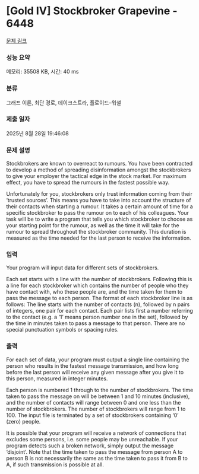 # [Gold IV] Stockbroker Grapevine - 6448 

[문제 링크](https://www.acmicpc.net/problem/6448) 

### 성능 요약

메모리: 35508 KB, 시간: 40 ms

### 분류

그래프 이론, 최단 경로, 데이크스트라, 플로이드–워셜

### 제출 일자

2025년 8월 28일 19:46:08

### 문제 설명

<p>Stockbrokers are known to overreact to rumours. You have been contracted to develop a method of spreading disinformation amongst the stockbrokers to give your employer the tactical edge in the stock market. For maximum effect, you have to spread the rumours in the fastest possible way.</p>

<p>Unfortunately for you, stockbrokers only trust information coming from their ‘trusted sources’. This means you have to take into account the structure of their contacts when starting a rumour. It takes a certain amount of time for a specific stockbroker to pass the rumour on to each of his colleagues. Your task will be to write a program that tells you which stockbroker to choose as your starting point for the rumour, as well as the time it will take for the rumour to spread throughout the stockbroker community. This duration is measured as the time needed for the last person to receive the information.</p>

### 입력 

 <p>Your program will input data for different sets of stockbrokers.</p>

<p>Each set starts with a line with the number of stockbrokers. Following this is a line for each stockbroker which contains the number of people who they have contact with, who these people are, and the time taken for them to pass the message to each person. The format of each stockbroker line is as follows: The line starts with the number of contacts (n), followed by n pairs of integers, one pair for each contact. Each pair lists first a number referring to the contact (e.g. a ‘1’ means person number one in the set), followed by the time in minutes taken to pass a message to that person. There are no special punctuation symbols or spacing rules.</p>

### 출력 

 <p>For each set of data, your program must output a single line containing the person who results in the fastest message transmission, and how long before the last person will receive any given message after you give it to this person, measured in integer minutes.</p>

<p>Each person is numbered 1 through to the number of stockbrokers. The time taken to pass the message on will be between 1 and 10 minutes (inclusive), and the number of contacts will range between 0 and one less than the number of stockbrokers. The number of stockbrokers will range from 1 to 100. The input file is terminated by a set of stockbrokers containing ‘0’ (zero) people.</p>

<p>It is possible that your program will receive a network of connections that excludes some persons, i.e. some people may be unreachable. If your program detects such a broken network, simply output the message ‘disjoint’. Note that the time taken to pass the message from person A to person B is not necessarily the same as the time taken to pass it from B to A, if such transmission is possible at all.</p>

